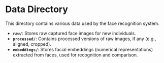 # Data Directory

This directory contains various data used by the face recognition system.

- **`raw/`**: Stores raw captured face images for new individuals.
- **`processed/`**: Contains processed versions of raw images, if any (e.g., aligned, cropped).
- **`embeddings/`**: Stores facial embeddings (numerical representations) extracted from faces, used for recognition and comparison.
